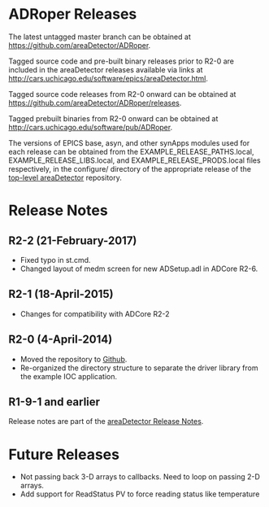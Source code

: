 ADRoper Releases
================

The latest untagged master branch can be obtained at
https://github.com/areaDetector/ADRoper.

Tagged source code and pre-built binary releases prior to R2-0 are included
in the areaDetector releases available via links at
http://cars.uchicago.edu/software/epics/areaDetector.html.

Tagged source code releases from R2-0 onward can be obtained at 
https://github.com/areaDetector/ADRoper/releases.

Tagged prebuilt binaries from R2-0 onward can be obtained at
http://cars.uchicago.edu/software/pub/ADRoper.

The versions of EPICS base, asyn, and other synApps modules used for each release can be obtained from 
the EXAMPLE_RELEASE_PATHS.local, EXAMPLE_RELEASE_LIBS.local, and EXAMPLE_RELEASE_PRODS.local
files respectively, in the configure/ directory of the appropriate release of the 
[top-level areaDetector](https://github.com/areaDetector/areaDetector) repository.


Release Notes
=============

R2-2 (21-February-2017)
----
* Fixed typo in st.cmd.
* Changed layout of medm screen for new ADSetup.adl in ADCore R2-6.


R2-1 (18-April-2015)
----
* Changes for compatibility with ADCore R2-2


R2-0 (4-April-2014)
----
* Moved the repository to [Github](https://github.com/areaDetector/ADRoper).
* Re-organized the directory structure to separate the driver library from the example IOC application.


R1-9-1 and earlier
------------------
Release notes are part of the
[areaDetector Release Notes](http://cars.uchicago.edu/software/epics/areaDetectorReleaseNotes.html).

Future Releases
===============
* Not passing back 3-D arrays to callbacks.  Need to loop on passing 2-D arrays.
* Add support for ReadStatus PV to force reading status like temperature
